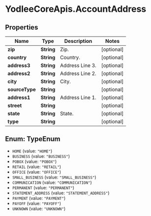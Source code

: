 # YodleeCoreApis.AccountAddress

## Properties
Name | Type | Description | Notes
------------ | ------------- | ------------- | -------------
**zip** | **String** | Zip. | [optional] 
**country** | **String** | Country. | [optional] 
**address3** | **String** | Address Line 3. | [optional] 
**address2** | **String** | Address Line 2. | [optional] 
**city** | **String** | City. | [optional] 
**sourceType** | **String** |  | [optional] 
**address1** | **String** | Address Line 1. | [optional] 
**street** | **String** |  | [optional] 
**state** | **String** | State. | [optional] 
**type** | **String** |  | [optional] 

<a name="TypeEnum"></a>
## Enum: TypeEnum

* `HOME` (value: `"HOME"`)
* `BUSINESS` (value: `"BUSINESS"`)
* `POBOX` (value: `"POBOX"`)
* `RETAIL` (value: `"RETAIL"`)
* `OFFICE` (value: `"OFFICE"`)
* `SMALL_BUSINESS` (value: `"SMALL_BUSINESS"`)
* `COMMUNICATION` (value: `"COMMUNICATION"`)
* `PERMANENT` (value: `"PERMANENT"`)
* `STATEMENT_ADDRESS` (value: `"STATEMENT_ADDRESS"`)
* `PAYMENT` (value: `"PAYMENT"`)
* `PAYOFF` (value: `"PAYOFF"`)
* `UNKNOWN` (value: `"UNKNOWN"`)

